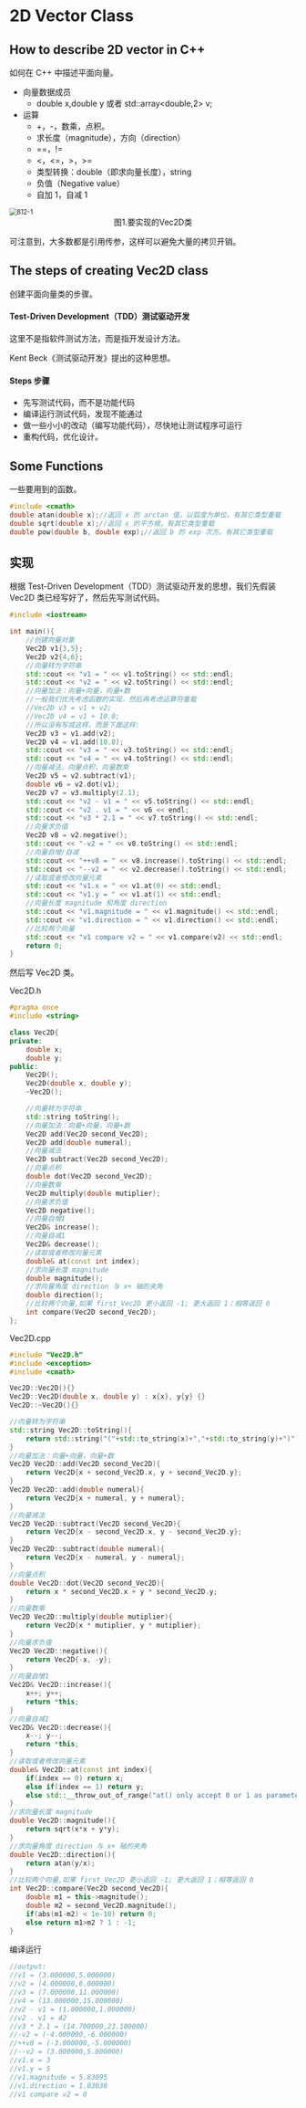 # 2D Vector Class

## How to describe 2D vector in C++

如何在 C++ 中描述平面向量。

- 向量数据成员
  - double x,double y 或者 std::array<double,2> v;
- 运算
  - +，-，数乘，点积。
  - 求长度（magnitude），方向（direction）
  - ==，!=
  - <，<=，>，>=
  - 类型转换：double（即求向量长度），string
  - 负值（Negative value）
  - 自加 1，自减 1

<img src="812-1.png" alt="812-1" style="zoom: 80%;" />

<center>图1.要实现的Vec2D类</center>

可注意到，大多数都是引用传参，这样可以避免大量的拷贝开销。

## The steps of creating Vec2D class

创建平面向量类的步骤。

#### Test-Driven Development（TDD）测试驱动开发

这里不是指软件测试方法，而是指开发设计方法。

Kent Beck《测试驱动开发》提出的这种思想。

#### Steps 步骤

- 先写测试代码，而不是功能代码
- 编译运行测试代码，发现不能通过
- 做一些小小的改动（编写功能代码），尽快地让测试程序可运行
- 重构代码，优化设计。

## Some Functions

一些要用到的函数。

~~~C++
#include <cmath>
double atan(double x);//返回 x 的 arctan 值，以弧度为单位。有其它类型重载
double sqrt(double x);//返回 x 的平方根。有其它类型重载
double pow(double b, double exp);//返回 b 的 exp 次方。有其它类型重载
~~~

## 实现

根据 Test-Driven Development（TDD）测试驱动开发的思想，我们先假装 Vec2D 类已经写好了，然后先写测试代码。

~~~C++
#include <iostream>

int main(){
    //创建向量对象
    Vec2D v1{3,5};
    Vec2D v2{4,6};
    //向量转为字符串
    std::cout << "v1 = " << v1.toString() << std::endl;
    std::cout << "v2 = " << v2.toString() << std::endl;
    //向量加法：向量+向量，向量+数
	//一般我们优先考虑函数的实现，然后再考虑运算符重载
    //Vec2D v3 = v1 + v2;
    //Vec2D v4 = v1 + 10.0;
    //所以没有写成这样，而是下面这样:
    Vec2D v3 = v1.add(v2);
	Vec2D v4 = v1.add(10.0);
    std::cout << "v3 = " << v3.toString() << std::endl;
    std::cout << "v4 = " << v4.toString() << std::endl;
    //向量减法，向量点积，向量数乘
    Vec2D v5 = v2.subtract(v1);
	double v6 = v2.dot(v1);
    Vec2D v7 = v3.multiply(2.1);
	std::cout << "v2 - v1 = " << v5.toString() << std::endl;
    std::cout << "v2 . v1 = " << v6 << endl;
	std::cout << "v3 * 2.1 = " << v7.toString() << std::endl;
    //向量求负值
    Vec2D v8 = v2.negative();
	std::cout << "-v2 = " << v8.toString() << std::endl;
    //向量自增/自减
    std::cout << "++v8 = " << v8.increase().toString() << std::endl;
	std::cout << "--v2 = " << v2.decrease().toString() << std::endl;
    //读取或者修改向量元素
    std::cout << "v1.x = " << v1.at(0) << std::endl;
    std::cout << "v1.y = " << v1.at(1) << std::endl;
    //向量长度 magnitude 和角度 direction
    std::cout << "v1.magnitude = " << v1.magnitude() << std::endl;
    std::cout << "v1.direction = " << v1.direction() << std::endl;
    //比较两个向量
    std::cout << "v1 compare v2 = " << v1.compare(v2) << std::endl;
    return 0;
}
~~~

然后写 Vec2D 类。

Vec2D.h

~~~C++
#pragma once
#include <string>

class Vec2D{
private:
    double x;
    double y;
public:
    Vec2D();
    Vec2D(double x, double y);
    ~Vec2D();

    //向量转为字符串
    std::string toString();
    //向量加法：向量+向量，向量+数
	Vec2D add(Vec2D second_Vec2D);
    Vec2D add(double numeral);
    //向量减法
    Vec2D subtract(Vec2D second_Vec2D);
    //向量点积
    double dot(Vec2D second_Vec2D);
    //向量数乘
    Vec2D multiply(double mutiplier);
    //向量求负值
    Vec2D negative();
    //向量自增1
    Vec2D& increase();
    //向量自减1
    Vec2D& decrease();
    //读取或者修改向量元素
    double& at(const int index);
    //求向量长度 magnitude
    double magnitude();
    //求向量角度 direction 与 x+ 轴的夹角
    double direction();
    //比较两个向量,如果 first_Vec2D 更小返回 -1; 更大返回 1；相等返回 0
    int compare(Vec2D second_Vec2D);
};
~~~

Vec2D.cpp

~~~C++
#include "Vec2D.h"
#include <exception>
#include <cmath>

Vec2D::Vec2D(){}
Vec2D::Vec2D(double x, double y) : x{x}, y{y} {}
Vec2D::~Vec2D(){}

//向量转为字符串
std::string Vec2D::toString(){
    return std::string("("+std::to_string(x)+","+std::to_string(y)+")");
}
//向量加法：向量+向量，向量+数
Vec2D Vec2D::add(Vec2D second_Vec2D){
    return Vec2D{x + second_Vec2D.x, y + second_Vec2D.y};
}
Vec2D Vec2D::add(double numeral){
    return Vec2D{x + numeral, y + numeral};
}
//向量减法
Vec2D Vec2D::subtract(Vec2D second_Vec2D){
    return Vec2D{x - second_Vec2D.x, y - second_Vec2D.y};
}
Vec2D Vec2D::subtract(double numeral){
    return Vec2D{x - numeral, y - numeral};
}
//向量点积
double Vec2D::dot(Vec2D second_Vec2D){
    return x * second_Vec2D.x + y * second_Vec2D.y;
}
//向量数乘
Vec2D Vec2D::multiply(double mutiplier){
    return Vec2D{x * mutiplier, y * mutiplier};
}
//向量求负值
Vec2D Vec2D::negative(){
    return Vec2D{-x, -y};
}
//向量自增1
Vec2D& Vec2D::increase(){
    x++; y++;
    return *this;
}
//向量自减1
Vec2D& Vec2D::decrease(){
    x--; y--;
    return *this;
}
//读取或者修改向量元素
double& Vec2D::at(const int index){
    if(index == 0) return x;
    else if(index == 1) return y;
    else std::__throw_out_of_range("at() only accept 0 or 1 as parameter.");
}
//求向量长度 magnitude
double Vec2D::magnitude(){
    return sqrt(x*x + y*y);
}
//求向量角度 direction 与 x+ 轴的夹角
double Vec2D::direction(){
    return atan(y/x);
}
//比较两个向量,如果 first_Vec2D 更小返回 -1; 更大返回 1；相等返回 0
int Vec2D::compare(Vec2D second_Vec2D){
    double m1 = this->magnitude();
    double m2 = second_Vec2D.magnitude();
    if(abs(m1-m2) < 1e-10) return 0;
    else return m1>m2 ? 1 : -1;
}
~~~

编译运行

~~~C++
//output:
//v1 = (3.000000,5.000000)
//v2 = (4.000000,6.000000)
//v3 = (7.000000,11.000000)
//v4 = (13.000000,15.000000)
//v2 - v1 = (1.000000,1.000000)
//v2 . v1 = 42
//v3 * 2.1 = (14.700000,23.100000)
//-v2 = (-4.000000,-6.000000)
//++v8 = (-3.000000,-5.000000)
//--v2 = (3.000000,5.000000)
//v1.x = 3
//v1.y = 5
//v1.magnitude = 5.83095
//v1.direction = 1.03038
//v1 compare v2 = 0
~~~

